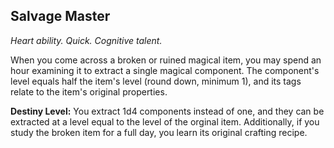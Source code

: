 ## Salvage Master

_Heart ability. Quick. Cognitive talent._

When you come across a broken or ruined magical item, you may spend an hour examining it to extract a single magical component. The component's level equals half the item's level (round down, minimum 1), and its tags relate to the item's original properties.

**Destiny Level:**
You extract 1d4 components instead of one, and they can be extracted at a level equal to the level of the orginal item. Additionally, if you study the broken item for a full day, you learn its original crafting recipe.
